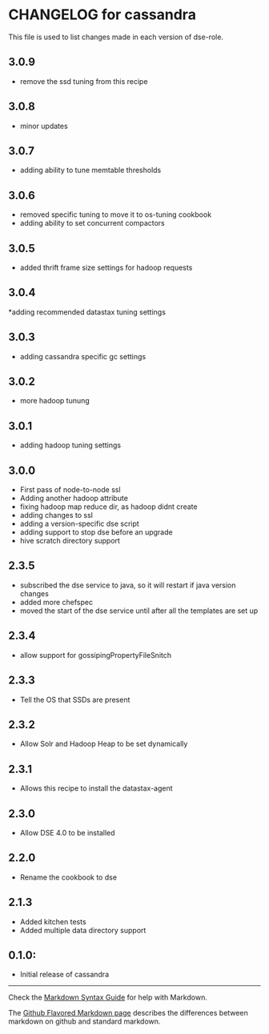 # CHANGELOG for cassandra

This file is used to list changes made in each version of dse-role.

## 3.0.9
* remove the ssd tuning from this recipe 

## 3.0.8
* minor updates

## 3.0.7
* adding ability to tune memtable thresholds

## 3.0.6
* removed specific tuning to move it to os-tuning cookbook
* adding ability to set concurrent compactors

## 3.0.5
* added thrift frame size settings for hadoop requests

## 3.0.4

*adding recommended datastax tuning settings

## 3.0.3

* adding cassandra specific gc settings

## 3.0.2

* more hadoop tunung

## 3.0.1

* adding hadoop tuning settings

## 3.0.0

* First pass of node-to-node ssl 
* Adding another hadoop attribute
* fixing hadoop map reduce dir, as hadoop didnt create
* adding changes to ssl
* adding a version-specific dse script
* adding support to stop dse before an upgrade
* hive scratch directory support

## 2.3.5

* subscribed the dse service to java, so it will restart if java version changes
* added more chefspec
* moved the start of the dse service until after all the templates are set up

## 2.3.4

* allow support for gossipingPropertyFileSnitch

## 2.3.3

* Tell the OS that SSDs are present

## 2.3.2

* Allow Solr and Hadoop Heap to be set dynamically

## 2.3.1

* Allows this recipe to install the datastax-agent

## 2.3.0

* Allow DSE 4.0 to be installed

## 2.2.0

* Rename the cookbook to dse

## 2.1.3

* Added kitchen tests
* Added multiple data directory support

## 0.1.0:

* Initial release of cassandra

- - -
Check the [Markdown Syntax Guide](http://daringfireball.net/projects/markdown/syntax) for help with Markdown.

The [Github Flavored Markdown page](http://github.github.com/github-flavored-markdown/) describes the differences between markdown on github and standard markdown.
